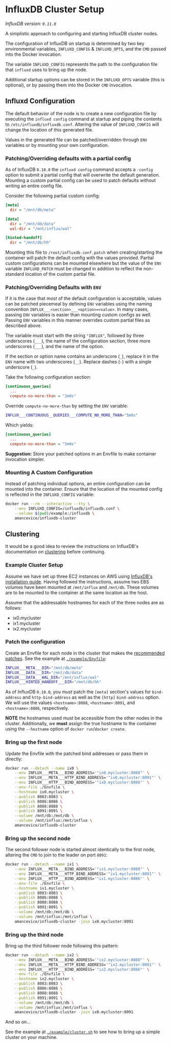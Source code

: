 # InfluxDB Cluster Setup

*InfluxDB version: `0.11.0`*

A simplistic approach to configuring and starting InfluxDB cluster nodes.

The configuration of InfluxDB on startup is determined by two key environmental variables, `INFLUXD_CONFIG` & `INFLUXD_OPTS`, and the `CMD` passed into the Docker invocation.

The variable `INFLUXD_CONFIG` represents the path to the configuration file that `influxd` uses to bring up the node.

Additional startup options can be stored in the `INFLUXD_OPTS` variable (this is optional), or by passing them into the Docker `CMD` invocation.


## Influxd Configuration

The default behavior of the node is to create a new configuration file by executing the `influxd config` command at startup and piping the contents to `/etc/influxdb/influxdb.conf`. Altering the value of `INFLUXD_CONFIG` will change the location of this generated file.

Values in the generated file can be patched/overridden through `ENV` variables or by mounting your own configuration.


### Patching/Overriding defaults with a partial config

As of InfluxDB `0.10.0` the `influxd config` command accepts a `-config` option to submit a partial config that will overwrite the default generation. Mounting a custom partial config can be used to patch defaults without writing an entire config file.

Consider the following partial custom config:

```ini
[meta]
  dir = "/mnt/db/meta"

[data]
  dir = "/mnt/db/data"
  wal-dir = "/mnt/influx/wal"

[hinted-handoff]
  dir = "/mnt/db/hh"
```

Mounting this file to `/root/influxdb.conf.patch` when creating/starting the container will patch the default config with the values provided. Partial custom configurations can be mounted elsewhere but the value of the `ENV` variable `INFLUXD_PATCH` must be changed in addition to reflect the non-standard location of the custom partial file.


### Patching/Overriding Defaults with `ENV`

If it is the case that *most* of the default configuration is acceptable, values can be patched piecemeal by defining `ENV` variables using the naming convention `INFLUX___<section>___<option>=<value>`. In many cases, passing `ENV` variables is easier than mounting custom configs as well. Passing `ENV` variables in this manner overrides custom partial files as described above.

The variable must start with the string `"INFLUX"`, followed by three underscores (`___`), the name of the configuration section, three more underscores (`___`), and the name of the option.

If the section or option name contains an underscore (`_`), replace it in the `ENV` name with two underscores (`__`). Replace dashes (`-`) with a single underscore (`_`).

Take the following configuration section:

```ini
[continuous_queries]
  ...
  compute-no-more-than = "2m0s"
```

Override `compute-no-more-than` by setting the `ENV` variable:

```bash
INFLUX___CONTINUOUS__QUERIES___COMPUTE_NO_MORE_THAN="5m0s"
```

Which yields:

```ini
[continuous_queries]
  ...
  compute-no-more-than = "5m0s"
```

**Suggestion:** Store your patched options in an Envfile to make container invocation simpler.


### Mounting A Custom Configuration

Instead of patching individual options, an entire configuration can be mounted into the container. Ensure that the location of the mounted config is reflected in the `INFLUXD_CONFIG` variable:

```bash
docker run --rm --interactive --tty \
    --env INFLUXD_CONFIG=/influxdb/influxdb.conf \
    --volume $(pwd)/example:/influxdb \
    amancevice/influxdb-cluster
```


## Clustering

It would be a good idea to review the instructions on InfluxDB's documentation on [clustering](https://docs.influxdata.com/influxdb/v0.10/guides/clustering/#configuration) before continuing.


### Example Cluster Setup

Assume we have set up three EC2 instances on AWS using [InfluxDB's installation guide](https://docs.influxdata.com/influxdb/v0.10/introduction/installation/#hosting-on-aws). Having followed the instructions, assume two EBS volumes have been mounted at `/mnt/influx` and `/mnt/db`. These volumes are to be mounted to the container at the same location as the host.

Assume that the addressable hostnames for each of the three nodes are as follows:
* ix0.mycluster
* ix1.mycluster
* ix2.mycluster


### Patch the configuration

Create an Envfile for each node in the cluster that makes the [recommended patches](https://docs.influxdata.com/influxdb/v0.10/introduction/installation/#configuring-the-instance). See the example at [`./example/Envfile`](./example/Envfile):

```bash
INFLUX___META___DIR="/mnt/db/meta"
INFLUX___DATA___DIR="/mnt/db/data"
INFLUX___DATA___WAL_DIR="/mnt/influx/wal"
INFLUX___HINTED_HANDOFF___DIR="/mnt/db/hh"
```

As of InfluxDB `0.10.0`, you *must* patch the `[meta]` section's values for `bind-address` and `http-bind-address` as well as the `[http]` `bind-address` option. We will use the values `<hostname>:8088`, `<hostname>:8091`, and `<hostname>:8086`, respectively.

**NOTE** the hostnames used must be accessible from the other nodes in the cluster. Additionally, we **must** assign the true hostname to the container using the `--hostname` option of `docker run`/`docker create`.


### Bring up the first node

Update the Envfile with the patched bind addresses or pass them in directly:

```bash
docker run --detach --name ix0 \
    --env INFLUX___META___BIND_ADDRESS='"ix0.mycluster:8088"' \
    --env INFLUX___META___HTTP_BIND_ADDRESS='"ix0.mycluster:8091"' \
    --env INFLUX___HTTP___BIND_ADDRESS='"ix0.mycluster:8086"' \
    --env-file ./Envfile \
    --hostname ix0.mycluster \
    --publish 8083:8083 \
    --publish 8086:8086 \
    --publish 8088:8088 \
    --publish 8091:8091 \
    --volume /mnt/db:/mnt/db \
    --volume /mnt/influx:/mnt/influx \
    amancevice/influxdb-cluster
```


### Bring up the second node

The second follower node is started almost identically to the first node, altering the `CMD` to join to the leader on port `8091`:

```bash
docker run --detach --name ix1 \
    --env INFLUX___META___BIND_ADDRESS='"ix1.mycluster:8088"' \
    --env INFLUX___META___HTTP_BIND_ADDRESS='"ix1.mycluster:8091"' \
    --env INFLUX___HTTP___BIND_ADDRESS='"ix1.mycluster:8086"' \
    --env-file ./Envfile \
    --hostname ix1.mycluster \
    --publish 8083:8083 \
    --publish 8086:8086 \
    --publish 8088:8088 \
    --publish 8091:8091 \
    --volume /mnt/db:/mnt/db \
    --volume /mnt/influx:/mnt/influx \
    amancevice/influxdb-cluster -join ix0.mycluster:8091
```


### Bring up the third node

Bring up the third follower node following this pattern:

```bash
docker run --detach --name ix2 \
    --env INFLUX___META___BIND_ADDRESS='"ix2.mycluster:8088"' \
    --env INFLUX___META___HTTP_BIND_ADDRESS='"ix2.mycluster:8091"' \
    --env INFLUX___HTTP___BIND_ADDRESS='"ix2.mycluster:8086"' \
    --env-file ./Envfile \
    --hostname ix2.mycluster \
    --publish 8083:8083 \
    --publish 8086:8086 \
    --publish 8088:8088 \
    --publish 8091:8091 \
    --volume /mnt/db:/mnt/db \
    --volume /mnt/influx:/mnt/influx \
    amancevice/influxdb-cluster -join ix0.mycluster:8091
```

And so on...

See the example at [`./example/cluster.sh`](./example/cluster.sh) to see how to bring up a simple cluster on your machine.
